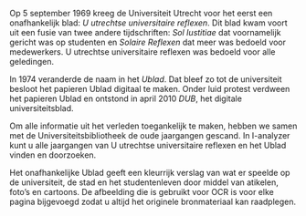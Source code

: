 Op 5 september 1969 kreeg de Universiteit Utrecht voor het eerst een onafhankelijk blad: _U utrechtse universitaire reflexen_. Dit blad kwam voort uit een fusie van twee andere tijdschriften: _Sol Iustitiae_ dat voornamelijk gericht was op studenten en _Solaire Reflexen_ dat meer was bedoeld voor medewerkers. U utrechtse universitaire reflexen was bedoeld voor alle geledingen.

In 1974 veranderde de naam in het _Ublad_. Dat bleef zo tot de universiteit besloot het papieren Ublad digitaal te maken. Onder luid protest verdween het papieren Ublad en ontstond in april 2010 _DUB_, het digitale universiteitsblad.

Om alle informatie uit het verleden toegankelijk te maken, hebben we samen met de Universiteitsbibliotheek de oude jaargangen gescand. In I-analyzer kunt u alle jaargangen van U utrechtse universitaire reflexen en het Ublad vinden en doorzoeken.

Het onafhankelijke Ublad geeft een kleurrijk verslag van wat er speelde op de universiteit, de stad en het studentenleven door middel van atikelen, foto’s en cartoons. De afbeelding die is gebruikt voor OCR is voor elke pagina bijgevoegd zodat u altijd het originele bronmateriaal kan raadplegen.
